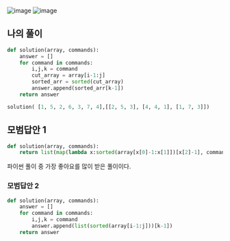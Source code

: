 ![image](https://user-images.githubusercontent.com/38921656/67681014-d3e41f00-f9cf-11e9-9d66-bb30289cb508.png)
![image](https://user-images.githubusercontent.com/38921656/67680779-53bdb980-f9cf-11e9-9cc3-ca23adc3c1a7.png)

## 나의 풀이

```python
def solution(array, commands):
    answer = []
    for command in commands:
        i,j,k = command
        cut_array = array[i-1:j]
        sorted_arr = sorted(cut_array)
        answer.append(sorted_arr[k-1])
    return answer

solution( [1, 5, 2, 6, 3, 7, 4],[[2, 5, 3], [4, 4, 1], [1, 7, 3]])
```

## 모범답안 1

```python
def solution(array, commands):
    return list(map(lambda x:sorted(array[x[0]-1:x[1]])[x[2]-1], commands))
```

파이썬 풀이 중 가장 좋아요를 많이 받은 풀이이다.

### 모범답안 2

```python
def solution(array, commands):
    answer = []
    for command in commands:
        i,j,k = command
        answer.append(list(sorted(array[i-1:j]))[k-1])
    return answer
```
